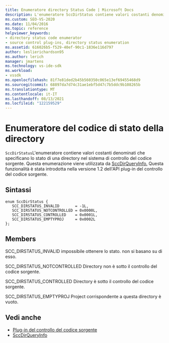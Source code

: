 ```yaml
---
title: Enumeratore directory Status Code | Microsoft Docs
description: L'enumeratore SccDirStatus contiene valori costanti denominati che specificano lo stato di una directory nel sistema di controllo del codice sorgente e viene usato da SccDirQueryInfo.
ms.custom: SEO-VS-2020
ms.date: 11/04/2016
ms.topic: reference
helpviewer_keywords:
- directory status code enumerator
- source control plug-ins, directory status enumeration
ms.assetid: 616026b5-f529-40ef-90c1-1836e116d797
author: leslierichardson95
ms.author: lerich
manager: jmartens
ms.technology: vs-ide-sdk
ms.workload:
- vssdk
ms.openlocfilehash: 81f7e81ded2b45b560350c065e13ef69455468d9
ms.sourcegitcommit: 68897da7d74c31ae1ebf5d47c7b5ddc9b108265b
ms.translationtype: MT
ms.contentlocale: it-IT
ms.lasthandoff: 08/13/2021
ms.locfileid: "122159529"
---
```

# <a name="directory-status-code-enumerator"></a>Enumeratore del codice di stato della directory
`SccDirStatus`L'enumeratore contiene valori costanti denominati che specificano lo stato di una directory nel sistema di controllo del codice sorgente. Questa enumerazione viene utilizzata da [SccDirQueryInfo.](../extensibility/sccdirqueryinfo-function.md) Questa funzionalità è stata introdotta nella versione 1.2 dell'API plug-in del controllo del codice sorgente.

## <a name="syntax"></a>Sintassi

```
enum SccDirStatus {
   SCC_DIRSTATUS_INVALID       = -1L,
   SCC_DIRSTATUS_NOTCONTROLLED = 0x0000L,
   SCC_DIRSTATUS_CONTROLLED    = 0x0001L,
   SCC_DIRSTATUS_EMPTYPROJ     = 0x0002L
};
```

## <a name="members"></a>Members
 SCC_DIRSTATUS_INVALID impossibile ottenere lo stato. non si basano su di esso.

 SCC_DIRSTATUS_NOTCONTROLLED Directory non è sotto il controllo del codice sorgente.

 SCC_DIRSTATUS_CONTROLLED Directory è sotto il controllo del codice sorgente.

 SCC_DIRSTATUS_EMPTYPROJ Project corrispondente a questa directory è vuoto.

## <a name="see-also"></a>Vedi anche
- [Plug-in del controllo del codice sorgente](../extensibility/source-control-plug-ins.md)
- [SccDirQueryInfo](../extensibility/sccdirqueryinfo-function.md)

